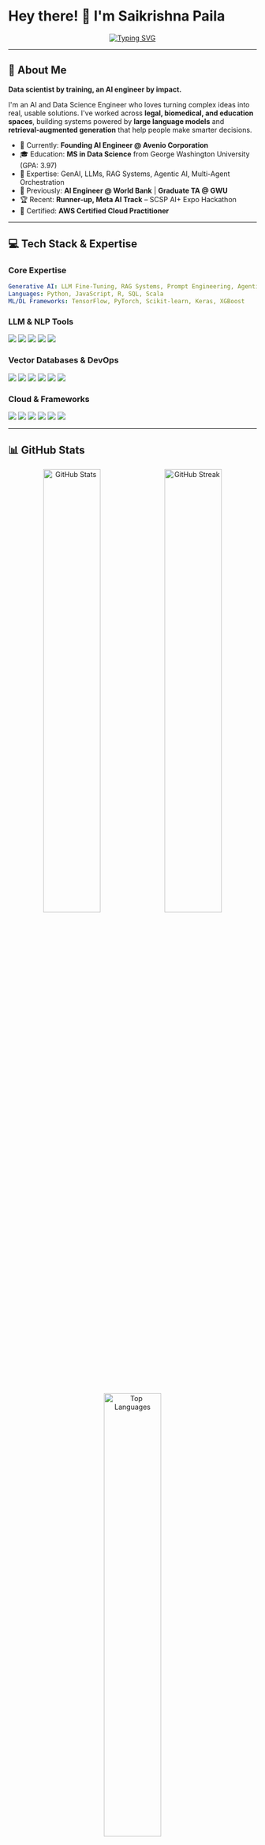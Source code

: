 # Hey there! 👋 I'm Saikrishna Paila

<div align="center">

[![Typing SVG](https://readme-typing-svg.herokuapp.com?font=Fira+Code&size=22&duration=3000&pause=1000&color=3C9EE5&center=true&vCenter=true&width=600&lines=Founding+AI+Engineer+%40+Avenio;GenAI+%26+LLMs+Specialist;Agentic+%26+RAG+Systems+Expert;MS+Data+Science%2C+GWU+'25)](https://git.io/typing-svg)

</div>

---

## 🚀 About Me

**Data scientist by training, an AI engineer by impact.**

I'm an AI and Data Science Engineer who loves turning complex ideas into real, usable solutions. I've worked across **legal, biomedical, and education spaces**, building systems powered by **large language models** and **retrieval-augmented generation** that help people make smarter decisions.

- 🔭 Currently: **Founding AI Engineer @ Avenio Corporation**
- 🎓 Education: **MS in Data Science** from George Washington University (GPA: 3.97)
- 🌱 Expertise: GenAI, LLMs, RAG Systems, Agentic AI, Multi-Agent Orchestration
- 💼 Previously: **AI Engineer @ World Bank** | **Graduate TA @ GWU**
- 🏆 Recent: **Runner-up, Meta AI Track** – SCSP AI+ Expo Hackathon
- 📜 Certified: **AWS Certified Cloud Practitioner**

---

## 💻 Tech Stack & Expertise

### **Core Expertise**
```yaml
Generative AI: LLM Fine-Tuning, RAG Systems, Prompt Engineering, Agentic AI
Languages: Python, JavaScript, R, SQL, Scala
ML/DL Frameworks: TensorFlow, PyTorch, Scikit-learn, Keras, XGBoost
```

### **LLM & NLP Tools**
<p align="left">
  <img src="https://img.shields.io/badge/LangChain-121212?style=for-the-badge&logo=chainlink&logoColor=white" />
  <img src="https://img.shields.io/badge/LlamaIndex-000000?style=for-the-badge&logo=meta&logoColor=white" />
  <img src="https://img.shields.io/badge/Hugging_Face-FFD21E?style=for-the-badge&logo=huggingface&logoColor=black" />
  <img src="https://img.shields.io/badge/OpenAI-412991?style=for-the-badge&logo=openai&logoColor=white" />
  <img src="https://img.shields.io/badge/Transformers-FF6F00?style=for-the-badge&logo=tensorflow&logoColor=white" />
</p>

### **Vector Databases & DevOps**
<p align="left">
  <img src="https://img.shields.io/badge/Qdrant-DC382D?style=for-the-badge&logo=redis&logoColor=white" />
  <img src="https://img.shields.io/badge/Pinecone-000000?style=for-the-badge&logo=pinecone&logoColor=white" />
  <img src="https://img.shields.io/badge/FAISS-0467DF?style=for-the-badge&logo=meta&logoColor=white" />
  <img src="https://img.shields.io/badge/PostgreSQL-316192?style=for-the-badge&logo=postgresql&logoColor=white" />
  <img src="https://img.shields.io/badge/Docker-2496ED?style=for-the-badge&logo=docker&logoColor=white" />
  <img src="https://img.shields.io/badge/Kubernetes-326CE5?style=for-the-badge&logo=kubernetes&logoColor=white" />
</p>

### **Cloud & Frameworks**
<p align="left">
  <img src="https://img.shields.io/badge/AWS-232F3E?style=for-the-badge&logo=amazon-aws&logoColor=white" />
  <img src="https://img.shields.io/badge/GCP-4285F4?style=for-the-badge&logo=google-cloud&logoColor=white" />
  <img src="https://img.shields.io/badge/Azure-0078D4?style=for-the-badge&logo=microsoft-azure&logoColor=white" />
  <img src="https://img.shields.io/badge/FastAPI-009688?style=for-the-badge&logo=fastapi&logoColor=white" />
  <img src="https://img.shields.io/badge/Django-092E20?style=for-the-badge&logo=django&logoColor=white" />
  <img src="https://img.shields.io/badge/React-61DAFB?style=for-the-badge&logo=react&logoColor=black" />
</p>

---

## 📊 GitHub Stats

<div align="center">

<img src="https://github-readme-stats.vercel.app/api?username=Saikrishna-Paila&show_icons=true&theme=tokyonight&hide_border=true&count_private=true&include_all_commits=true" alt="GitHub Stats" width="48%" />
<img src="https://github-readme-streak-stats.herokuapp.com/?user=Saikrishna-Paila&theme=tokyonight&hide_border=true" alt="GitHub Streak" width="48%" />

</div>

<div align="center">

<img src="https://github-readme-stats.vercel.app/api/top-langs/?username=Saikrishna-Paila&theme=tokyonight&hide_border=true&layout=compact&langs_count=8" alt="Top Languages" width="48%" />

</div>

---

## 🏆 Key Projects

### **🔍 SearchRank AI: Neural Search & Ranking System**
Intelligent search system with neural ranking using BERT for semantic search and learning-to-rank algorithms.
- **Tech**: PyTorch, BERT, FAISS, Learning-to-Rank
- **Impact**: Production-ready neural search engine for personalized retrieval

### **✈️ NeXT Mission: AI-Powered Veteran Support**
AI assistant helping U.S. veterans transition to civilian life with resume building, job matching, and mentor discovery.
- **Tech**: Meta LLaMA 4, RAG, Next.js, MongoDB, AWS
- **Achievement**: Runner-up, Meta AI Track @ AI+ Expo Hackathon

### **⚖️ Legal Document Analysis (World Bank)**
Multilingual GenAI assistant for African law, making 478+ legal documents searchable in local languages.
- **Tech**: LangChain, Pinecone, Llama3, OCR, GCP
- **Impact**: 90% accuracy on legal queries, 3.2s latency

### **🧬 Biomedical Research Assistant (Avenio)**
RAG pipeline for 10K biomedical documents with 40% retrieval speed improvement.
- **Tech**: LangChain, Qdrant, PostgreSQL PGVector, Docker, Kubernetes
- **Impact**: Processing 100K queries at 4s latency, 99.9% uptime

---

## 💼 Professional Experience

**🚀 Founding Software & AI Engineer** | Avenio Corporation | *Apr 2025 - Present*
- Architected RAG pipeline improving retrieval speed 40% for 10K biomedical documents
- Built persona-driven AI agents processing 100K queries at 4s latency
- Implemented prompt versioning and evaluation hooks, reducing hallucinations

**🌍 AI Engineer (Capstone Fellow)** | World Bank Group | *Jan 2025 - May 2025*
- Developed multilingual GenAI assistant achieving 90% accuracy on legal queries
- Built ETL pipelines for 478+ documents using OCR and NLP
- Deployed on GCP with 3.2s latency while ensuring privacy compliance

**🎓 Graduate Data Science Assistant** | George Washington University | *Aug 2024 - May 2025*
- Mentored 13 student teams in ML pipelines for classification, NLP, and forecasting
- Supported prompt engineering, fine-tuning, and containerized deployments

---

## 📫 Let's Connect!

<p align="left">
  <a href="https://linkedin.com/in/sai-krishna-paila"><img src="https://img.shields.io/badge/LinkedIn-0077B5?style=for-the-badge&logo=linkedin&logoColor=white" /></a>
  <a href="mailto:saikrishna.paila@gwmail.gwu.edu"><img src="https://img.shields.io/badge/Email-D14836?style=for-the-badge&logo=gmail&logoColor=white" /></a>
  <a href="https://saikrishnapaila.com"><img src="https://img.shields.io/badge/Portfolio-000000?style=for-the-badge&logo=About.me&logoColor=white" /></a>
  <a href="https://github.com/Saikrishna-Paila"><img src="https://img.shields.io/badge/GitHub-100000?style=for-the-badge&logo=github&logoColor=white" /></a>
</p>

---

## 🌟 Profile Stats

<div align="center">

![Profile Views](https://komarev.com/ghpvc/?username=Saikrishna-Paila&label=Profile%20Views&color=0891b2&style=for-the-badge)
![Followers](https://img.shields.io/github/followers/Saikrishna-Paila?label=Followers&style=for-the-badge&logo=github&color=0891b2)

</div>

---

<div align="center">

### 💡 *"I know how to take an idea, build a prototype, deploy it in the real world, and make sure it delivers value."*

**Looking for full-time roles where I can keep learning, building, and collaborating on meaningful AI projects.**

</div>
